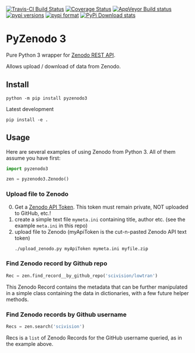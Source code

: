[![Travis-CI Build Status](https://travis-ci.com/scivision/pyzenodo3.svg?branch=master)](https://travis-ci.com/scivision/pyzenodo3)
[![Coverage Status](https://coveralls.io/repos/github/scivision/pyzenodo3/badge.svg?branch=master)](https://coveralls.io/github/scivision/pyzenodo3?branch=master)
[![AppVeyor Build status](https://ci.appveyor.com/api/projects/status/dthxw7mc0sw0suee?svg=true)](https://ci.appveyor.com/project/scivision/pyzenodo3)
[![pypi versions](https://img.shields.io/pypi/pyversions/pyzenodo3.svg)](https://pypi.python.org/pypi/pyzenodo3)
[![pypi format](https://img.shields.io/pypi/format/pyzenodo3.svg)](https://pypi.python.org/pypi/pyzenodo3)
[![PyPi Download stats](http://pepy.tech/badge/pyzenodo3)](http://pepy.tech/project/pyzenodo3)

# PyZenodo 3

Pure Python 3 wrapper for [Zenodo REST API](http://developers.zenodo.org/).

Allows upload / download of data from Zenodo.


## Install

    python -m pip install pyzenodo3
    
Latest development

    pip install -e .

## Usage

Here are several examples of using Zenodo from Python 3.
All of them assume you have first:
```python
import pyzenodo3

zen = pyzenodo3.Zenodo()
```

### Upload file to Zenodo

0. Get a [Zenodo API Token](https://zenodo.org/account/settings/applications/tokens/new/). 
   This token must remain private, NOT uploaded to GitHub, etc.!
1. create a simple text file `mymeta.ini` containing title, author etc. (see the example `meta.ini` in this repo)
2. upload file to Zenodo  (myApiToken is the cut-n-pasted Zenodo API text token)
   ```sh
   ./upload_zenodo.py myApiToken mymeta.ini myfile.zip
   ```


### Find Zenodo record by Github repo
```python
Rec = zen.find_record__by_github_repo('scivision/lowtran')
```
This Zenodo Record contains the metadata that can be further manipulated in a simple class containing the data in dictionaries, with a few future helper methods.

### Find Zenodo records by Github username
```python
Recs = zen.search('scivision')
```
Recs is a `list` of Zenodo Records for the GitHub username queried, as in the example above.



